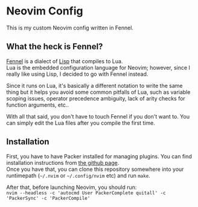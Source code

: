 # Neovim Config 
This is my custom Neovim config written in Fennel.  

## What the heck is Fennel?
[Fennel](https://fennel-lang.org) is a dialect of [Lisp][1] that compiles to Lua.  
Lua is the embedded configuration language for Neovim; however, since I really like using Lisp, I decided to go with Fennel instead.  

Since it runs on Lua, it's basically a different notation to write the same thing but it helps you avoid some 
common pitfalls of Lua, such as variable scoping issues, operator precedence ambiguity, lack of arity checks for function arguments, etc..  

With all that said, you don't have to touch Fennel if you don't want to. You can simply edit the Lua files after you compile the first time.

## Installation
First, you have to have Packer installed for managing plugins. You can find installation instructions from [the github page](https://github.com/wbthomason/packer.nvim).  
Once you have that, you can clone this repository somewhere into your runtimepath (`~/.nvim` or `~/.config/nvim` etc) and run `make`.  

After that, before launching Neovim, you should run:  
```nvim --headless -c 'autocmd User PackerComplete quitall' -c 'PackerSync' -c 'PackerCompile'```

[1]: https://en.wikipedia.org/wiki/Lisp_(programming_language)

